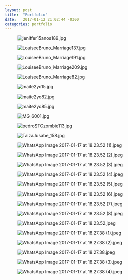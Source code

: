 ```yaml
---
layout: post
title:  "Portfolio"
date:   2017-01-12 21:02:44 -0300
categories: portfolio
---
```


<div class="row">
  <figure class="col-md-4"> <img src="assets/imgs/min/portfolio/jeniffer15anos189.jpg" alt="jeniffer15anos189.jpg" class="portfolio-item"> </figure>
  <figure class="col-md-4"> <img src="assets/imgs/min/portfolio/LouiseeBruno_Marriage137.jpg" alt="LouiseeBruno_Marriage137.jpg" class="portfolio-item"> </figure>
  <figure class="col-md-4"> <img src="assets/imgs/min/portfolio/LouiseeBruno_Marriage191.jpg" alt="LouiseeBruno_Marriage191.jpg" class="portfolio-item"> </figure>
  <figure class="col-md-4"> <img src="assets/imgs/min/portfolio/LouiseeBruno_Marriage209.jpg" alt="LouiseeBruno_Marriage209.jpg" class="portfolio-item"> </figure>
  <figure class="col-md-4"> <img src="assets/imgs/min/portfolio/LouiseeBruno_Marriage82.jpg" alt="LouiseeBruno_Marriage82.jpg" class="portfolio-item"> </figure>
  <figure class="col-md-4"> <img src="assets/imgs/min/portfolio/maite2yo15.jpg" alt="maite2yo15.jpg" class="portfolio-item"> </figure>
  <figure class="col-md-4"> <img src="assets/imgs/min/portfolio/maite2yo82.jpg" alt="maite2yo82.jpg" class="portfolio-item"> </figure>
  <figure class="col-md-4"> <img src="assets/imgs/min/portfolio/maite2yo85.jpg" alt="maite2yo85.jpg" class="portfolio-item"> </figure>
  <figure class="col-md-4"> <img src="assets/imgs/min/portfolio/MG_6001.jpg" alt="MG_6001.jpg" class="portfolio-item"> </figure>
  <figure class="col-md-4"> <img src="assets/imgs/min/portfolio/pedroSTCzombie113.jpg" alt="pedroSTCzombie113.jpg" class="portfolio-item"> </figure>
  <figure class="col-md-4"> <img src="assets/imgs/min/portfolio/TaizaJusabe_158.jpg" alt="TaizaJusabe_158.jpg" class="portfolio-item"> </figure>
  <figure class="col-md-4"> <img src="assets/imgs/min/portfolio/WhatsApp Image 2017-01-17 at 18.23.52 (1).jpeg" alt="WhatsApp Image 2017-01-17 at 18.23.52 (1).jpeg" class="portfolio-item"> </figure>
  <figure class="col-md-4"> <img src="assets/imgs/min/portfolio/WhatsApp Image 2017-01-17 at 18.23.52 (2).jpeg" alt="WhatsApp Image 2017-01-17 at 18.23.52 (2).jpeg" class="portfolio-item"> </figure>
  <figure class="col-md-4"> <img src="assets/imgs/min/portfolio/WhatsApp Image 2017-01-17 at 18.23.52 (3).jpeg" alt="WhatsApp Image 2017-01-17 at 18.23.52 (3).jpeg" class="portfolio-item"> </figure>
  <figure class="col-md-4"> <img src="assets/imgs/min/portfolio/WhatsApp Image 2017-01-17 at 18.23.52 (4).jpeg" alt="WhatsApp Image 2017-01-17 at 18.23.52 (4).jpeg" class="portfolio-item"> </figure>
  <figure class="col-md-4"> <img src="assets/imgs/min/portfolio/WhatsApp Image 2017-01-17 at 18.23.52 (5).jpeg" alt="WhatsApp Image 2017-01-17 at 18.23.52 (5).jpeg" class="portfolio-item"> </figure>
  <figure class="col-md-4"> <img src="assets/imgs/min/portfolio/WhatsApp Image 2017-01-17 at 18.23.52 (6).jpeg" alt="WhatsApp Image 2017-01-17 at 18.23.52 (6).jpeg" class="portfolio-item"> </figure>
  <figure class="col-md-4"> <img src="assets/imgs/min/portfolio/WhatsApp Image 2017-01-17 at 18.23.52 (7).jpeg" alt="WhatsApp Image 2017-01-17 at 18.23.52 (7).jpeg" class="portfolio-item"> </figure>
  <figure class="col-md-4"> <img src="assets/imgs/min/portfolio/WhatsApp Image 2017-01-17 at 18.23.52 (8).jpeg" alt="WhatsApp Image 2017-01-17 at 18.23.52 (8).jpeg" class="portfolio-item"> </figure>
  <figure class="col-md-4"> <img src="assets/imgs/min/portfolio/WhatsApp Image 2017-01-17 at 18.23.52.jpeg" alt="WhatsApp Image 2017-01-17 at 18.23.52.jpeg" class="portfolio-item"> </figure>
  <figure class="col-md-4"> <img src="assets/imgs/min/portfolio/WhatsApp Image 2017-01-17 at 18.27.38 (1).jpeg" alt="WhatsApp Image 2017-01-17 at 18.27.38 (1).jpeg" class="portfolio-item"> </figure>
  <figure class="col-md-4"> <img src="assets/imgs/min/portfolio/WhatsApp Image 2017-01-17 at 18.27.38 (2).jpeg" alt="WhatsApp Image 2017-01-17 at 18.27.38 (2).jpeg" class="portfolio-item"> </figure>
  <figure class="col-md-4"> <img src="assets/imgs/min/portfolio/WhatsApp Image 2017-01-17 at 18.27.38.jpeg" alt="WhatsApp Image 2017-01-17 at 18.27.38.jpeg" class="portfolio-item"> </figure>
  <figure class="col-md-4"> <img src="assets/imgs/min/portfolio/WhatsApp Image 2017-01-17 at 18.27.38 (3).jpeg" alt="WhatsApp Image 2017-01-17 at 18.27.38 (3).jpeg" class="portfolio-item"> </figure>
  <figure class="col-md-4"> <img src="assets/imgs/min/portfolio/WhatsApp Image 2017-01-17 at 18.27.38 (4).jpeg" alt="WhatsApp Image 2017-01-17 at 18.27.38 (4).jpeg" class="portfolio-item"> </figure>



</div>
